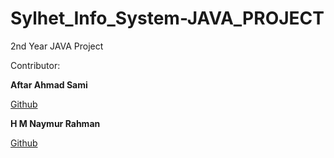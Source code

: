 # Sylhet_Info_System-JAVA_PROJECT
2nd Year JAVA Project

Contributor:

**Aftar Ahmad Sami**

[Github](https://github.com/Aftar-Ahmad-Sami)

**H M Naymur Rahman**

[Github](https://github.com/Nayeemx27)
